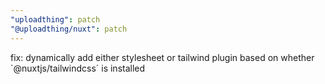 ```yaml
---
"uploadthing": patch
"@uploadthing/nuxt": patch
---
```


fix: dynamically add either stylesheet or tailwind plugin based on whether `@nuxtjs/tailwindcss´ is installed
